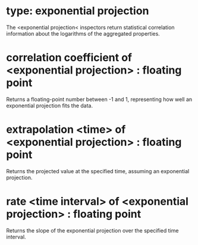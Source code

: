 # type: exponential projection

The &lt;exponential projection&lt; inspectors return statistical correlation information about the logarithms of the aggregated properties.

# correlation coefficient of &lt;exponential projection&gt; : floating point

Returns a floating-point number between -1 and 1, representing how well an exponential projection fits the data.

# extrapolation &lt;time&gt; of &lt;exponential projection&gt; : floating point

Returns the projected value at the specified time, assuming an exponential projection.

# rate &lt;time interval&gt; of &lt;exponential projection&gt; : floating point

Returns the slope of the exponential projection over the specified time interval.
